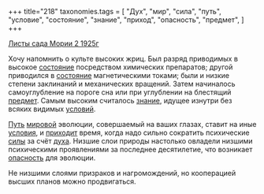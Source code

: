 +++
title="218"
taxonomies.tags = [
 "Дух",
 "мир",
 "сила",
 "путь",
 "условие",
 "состояние",
 "знание",
 "приход",
 "опасность",
 "предмет",
]
+++

[Листы сада Мории 2 1925г](/agni/1925)

Хочу напомнить о культе высоких жриц. Был разряд приводимых в высокое [состояние](/tags/состояние) посредством химических препаратов; другой приводился в [состояние](/tags/состояние) магнетическими токами; были и низкие степени заклинаний и механических вращений. Затем начиналось самоуглубление на пороге сна или при углублении на блестящий [предмет](/tags/предмет). Самым высоким считалось [знание](/tags/знание), идущее изнутри без всяких видимых [условий](/tags/условие).   

[Путь](/tags/путь) [мировой](/tags/мир) эволюции, совершаемый на ваших глазах, ставит на иные [условия](/tags/условие), и [приходит](/tags/приход) время, когда надо сильно сократить психические [силы](/tags/сила) за счёт [духа](/tags/Дух). Низшие слои природы настолько овладели низшими психическими проявлениями за последнее десятилетие, что возникает [опасность](/tags/опасность) для эволюции.   

Не низшими слоями призраков и нагромождений, но кооперацией высших планов можно продвигаться.   

